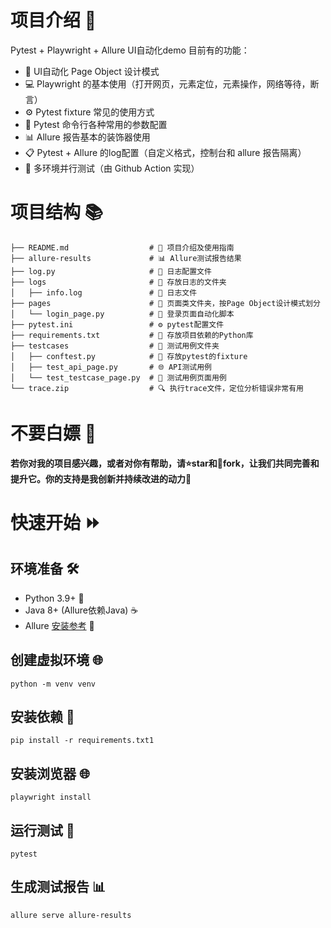 
# 项目介绍 🚀
Pytest + Playwright + Allure UI自动化demo
目前有的功能：
- 🎯 UI自动化 Page Object 设计模式 
- 💻 Playwright 的基本使用（打开网页，元素定位，元素操作，网络等待，断言） 
- ⚙️ Pytest fixture 常见的使用方式
- 📝 Pytest 命令行各种常用的参数配置
- 📊 Allure 报告基本的装饰器使用
- 📋 Pytest + Allure 的log配置（自定义格式，控制台和 allure 报告隔离）
- 🚦 多环境并行测试（由 Github Action 实现）


# 项目结构 📚
```text
├── README.md                  # 📝 项目介绍及使用指南
├── allure-results             # 📊 Allure测试报告结果
├── log.py                     # 📁 日志配置文件
├── logs                       # 📂 存放日志的文件夹
│   ├── info.log               # 📎 日志文件
├── pages                      # 📑 页面类文件夹，按Page Object设计模式划分
│   └── login_page.py          # 🔐 登录页面自动化脚本
├── pytest.ini                 # ⚙️ pytest配置文件
├── requirements.txt           # 📃 存放项目依赖的Python库
├── testcases                  # 📁 测试用例文件夹
│   ├── conftest.py            # 🔧 存放pytest的fixture
│   ├── test_api_page.py       # 🌐 API测试用例
│   └── test_testcase_page.py  # 🧪 测试用例页面用例
└── trace.zip                  # 🔍 执行trace文件，定位分析错误非常有用
```
 

# 不要白嫖 🚫
**若你对我的项目感兴趣，或者对你有帮助，请⭐star和🍴fork，让我们共同完善和提升它。你的支持是我创新并持续改进的动力💪**

# 快速开始 ⏩
## 环境准备 🛠️
- Python 3.9+ 🐍
- Java 8+ (Allure依赖Java) ☕
- Allure [安装参考](https://github.com/allure-framework/allure2) 🎈

## 创建虚拟环境 🌐
```shell
python -m venv venv
```

## 安装依赖 📌
```shell
pip install -r requirements.txt1
```

## 安装浏览器 🌐
```shell
playwright install
```

## 运行测试 🚀
```shell
pytest
```

## 生成测试报告 📊
```shell
allure serve allure-results
```